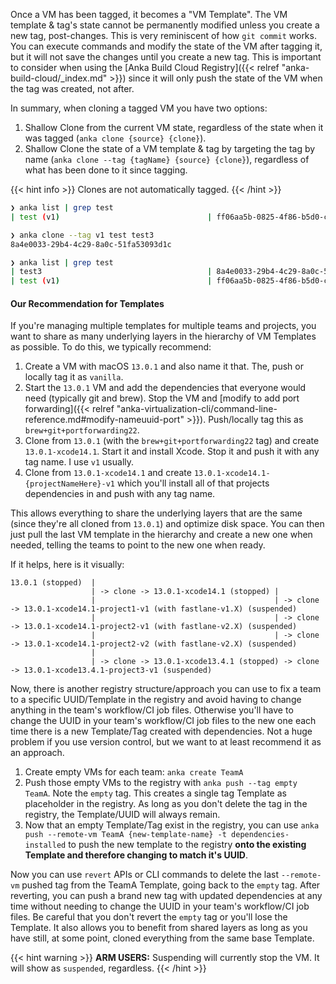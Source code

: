 

Once a VM has been tagged, it becomes a "VM Template". The VM template & tag's state cannot be permanently modified unless you create a new tag, post-changes. This is very reminiscent of how `git commit` works. You can execute commands and modify the state of the VM after tagging it, but it will not save the changes until you create a new tag. This is important to consider when using the [Anka Build Cloud Registry]({{< relref "anka-build-cloud/_index.md" >}}) since it will only push the state of the VM when the tag was created, not after.

In summary, when cloning a tagged VM you have two options:

1. Shallow Clone from the current VM state, regardless of the state when it was tagged (`anka clone {source} {clone}`).
2. Shallow Clone the state of a VM template & tag by targeting the tag by name (`anka clone --tag {tagName} {source} {clone}`), regardless of what has been done to it since tagging.

{{< hint info >}}
Clones are not automatically tagged.
{{< /hint >}}

```bash
❯ anka list | grep test
| test (v1)                                 | ff06aa5b-0825-4f86-b5d0-c1cdb39fcedf | Jan 25 13:15:10 2022 | stopped |

❯ anka clone --tag v1 test test3                  
8a4e0033-29b4-4c29-8a0c-51fa53093d1c

❯ anka list | grep test         
| test3                                     | 8a4e0033-29b4-4c29-8a0c-51fa53093d1c | Feb 3 12:01:34 2022  | stopped |
| test (v1)                                 | ff06aa5b-0825-4f86-b5d0-c1cdb39fcedf | Jan 25 13:15:10 2022 | stopped |
```

#### Our Recommendation for Templates

If you're managing multiple templates for multiple teams and projects, you want to share as many underlying layers in the hierarchy of VM Templates as possible. To do this, we typically recommend:

1. Create a VM with macOS `13.0.1` and also name it that. The, push or locally tag it as `vanilla`.
2. Start the `13.0.1` VM and add the dependencies that everyone would need (typically git and brew). Stop the VM and [modify to add port forwarding]({{< relref "anka-virtualization-cli/command-line-reference.md#modify-nameuuid-port" >}}). Push/locally tag this as `brew+git+portforwarding22`.
3. Clone from `13.0.1` (with the `brew+git+portforwarding22` tag) and create `13.0.1-xcode14.1`. Start it and install Xcode. Stop it and push it with any tag name. I use `v1` usually.
4. Clone from `13.0.1-xcode14.1` and create `13.0.1-xcode14.1-{projectNameHere}-v1` which you'll install all of that projects dependencies in and push with any tag name.

This allows everything to share the underlying layers that are the same (since they're all cloned from `13.0.1`) and optimize disk space. You can then just pull the last VM template in the hierarchy and create a new one when needed, telling the teams to point to the new one when ready.

If it helps, here is it visually:

```
13.0.1 (stopped)  | 
                  | -> clone -> 13.0.1-xcode14.1 (stopped) |
                  |                                        | -> clone -> 13.0.1-xcode14.1-project1-v1 (with fastlane-v1.X) (suspended)
                  |                                        | -> clone -> 13.0.1-xcode14.1-project2-v1 (with fastlane-v2.X) (suspended)
                  |                                        | -> clone -> 13.0.1-xcode14.1-project2-v2 (with fastlane-v2.X) (suspended)
                  |
                  | -> clone -> 13.0.1-xcode13.4.1 (stopped) -> clone -> 13.0.1-xcode13.4.1-project3-v1 (suspended)
```

Now, there is another registry structure/approach you can use to fix a team to a specific UUID/Template in the registry and avoid having to change anything in the team's workflow/CI job files. Otherwise you'll have to change the UUID in your team's workflow/CI job files to the new one each time there is a new Template/Tag created with dependencies. Not a huge problem if you use version control, but we want to at least recommend it as an approach.

1. Create empty VMs for each team: `anka create TeamA`
1. Push those empty VMs to the registry with `anka push --tag empty TeamA`. Note the `empty` tag. This creates a single tag Template as placeholder in the registry. As long as you don't delete the tag in the registry, the Template/UUID will always remain.
1. Now that an empty Template/Tag exist in the registry, you can use `anka push --remote-vm TeamA {new-template-name} -t dependencies-installed` to push the new template to the registry **onto the existing Template and therefore changing to match it's UUID**.

Now you can use `revert` APIs or CLI commands to delete the last `--remote-vm` pushed tag from the TeamA Template, going back to the `empty` tag. After reverting, you can push a brand new tag with updated dependencies at any time without needing to change the UUID in your team's workflow/CI job files. Be careful that you don't revert the `empty` tag or you'll lose the Template. It also allows you to benefit from shared layers as long as you have still, at some point, cloned everything from the same base Template.

{{< hint warning >}}
**ARM USERS:** Suspending will currently stop the VM. It will show as `suspended`, regardless.
{{< /hint >}}

